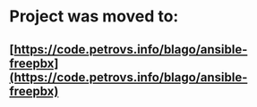 # Project was moved to:
## [https://code.petrovs.info/blago/ansible-freepbx](https://code.petrovs.info/blago/ansible-freepbx)
